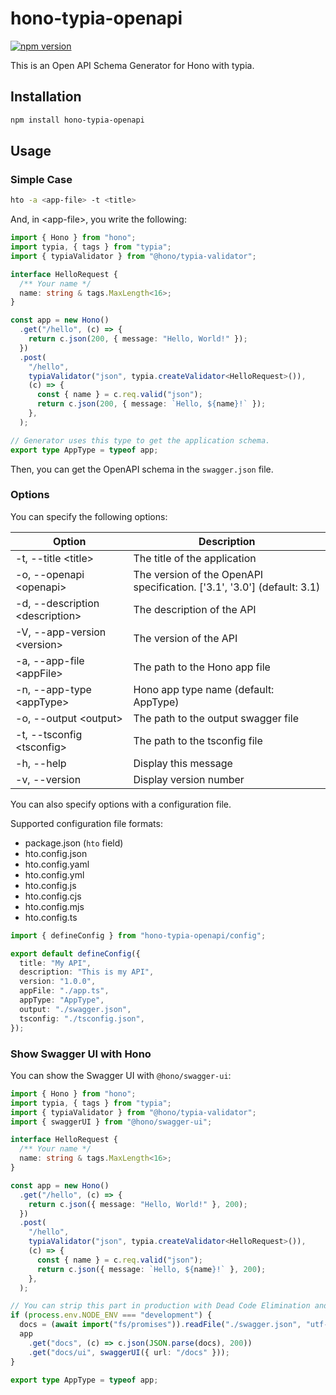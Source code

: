# hono-typia-openapi

[![npm version](https://badge.fury.io/js/hono-typia-openapi.svg)](https://badge.fury.io/js/hono-typia-openapi)

This is an Open API Schema Generator for Hono with typia.

## Installation

```bash
npm install hono-typia-openapi
```

## Usage

### Simple Case

```bash
hto -a <app-file> -t <title>
```

And, in &lt;app-file&gt;, you write the following:

```typescript
import { Hono } from "hono";
import typia, { tags } from "typia";
import { typiaValidator } from "@hono/typia-validator";

interface HelloRequest {
  /** Your name */
  name: string & tags.MaxLength<16>;
}

const app = new Hono()
  .get("/hello", (c) => {
    return c.json(200, { message: "Hello, World!" });
  })
  .post(
    "/hello",
    typiaValidator("json", typia.createValidator<HelloRequest>()),
    (c) => {
      const { name } = c.req.valid("json");
      return c.json(200, { message: `Hello, ${name}!` });
    },
  );

// Generator uses this type to get the application schema.
export type AppType = typeof app;
```

Then, you can get the OpenAPI schema in the `swagger.json` file.

### Options

You can specify the following options:

| Option                             | Description                                                             |
| ---------------------------------- | ----------------------------------------------------------------------- |
| -t, --title &lt;title>             | The title of the application                                            |
| -o, --openapi &lt;openapi>         | The version of the OpenAPI specification. ['3.1', '3.0'] (default: 3.1) |
| -d, --description &lt;description> | The description of the API                                              |
| -V, --app-version &lt;version>     | The version of the API                                                  |
| -a, --app-file &lt;appFile>        | The path to the Hono app file                                           |
| -n, --app-type &lt;appType>        | Hono app type name (default: AppType)                                   |
| -o, --output &lt;output>           | The path to the output swagger file                                     |
| -t, --tsconfig &lt;tsconfig>       | The path to the tsconfig file                                           |
| -h, --help                         | Display this message                                                    |
| -v, --version                      | Display version number                                                  |

You can also specify options with a configuration file.

Supported configuration file formats:

- package.json (`hto` field)
- hto.config.json
- hto.config.yaml
- hto.config.yml
- hto.config.js
- hto.config.cjs
- hto.config.mjs
- hto.config.ts

```typescript
import { defineConfig } from "hono-typia-openapi/config";

export default defineConfig({
  title: "My API",
  description: "This is my API",
  version: "1.0.0",
  appFile: "./app.ts",
  appType: "AppType",
  output: "./swagger.json",
  tsconfig: "./tsconfig.json",
});
```

### Show Swagger UI with Hono

You can show the Swagger UI with `@hono/swagger-ui`:

```typescript
import { Hono } from "hono";
import typia, { tags } from "typia";
import { typiaValidator } from "@hono/typia-validator";
import { swaggerUI } from "@hono/swagger-ui";

interface HelloRequest {
  /** Your name */
  name: string & tags.MaxLength<16>;
}

const app = new Hono()
  .get("/hello", (c) => {
    return c.json({ message: "Hello, World!" }, 200);
  })
  .post(
    "/hello",
    typiaValidator("json", typia.createValidator<HelloRequest>()),
    (c) => {
      const { name } = c.req.valid("json");
      return c.json({ message: `Hello, ${name}!` }, 200);
    },
  );

// You can strip this part in production with Dead Code Elimination and Replace Identifiers
if (process.env.NODE_ENV === "development") {
  docs = (await import("fs/promises")).readFile("./swagger.json", "utf-8");
  app
    .get("docs", (c) => c.json(JSON.parse(docs), 200))
    .get("docs/ui", swaggerUI({ url: "/docs" }));
}

export type AppType = typeof app;
```
